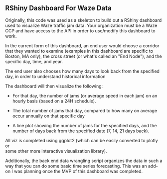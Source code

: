 RShiny Dashboard For Waze Data
--------------------------------

Originally, this code was used as a skeleton to build out a RShiny dashboard used
to visualize Waze traffic jam data. Your organization must be a Waze CCP and have
access to the API in order to use/modify this dashboard to work.

In the current form of this dashboard, an end user would choose a corridor that
they wanted to examine (examples in this dashboard are specific to Boston, MA only),
the cross street (or what's called an "End Node"), and the specific day, time, and year.

The end user also chooses how many days to look back from the specified day, in order
to understand historical information

The dashboard will then visualize the following:
* For that day, the number of jams (or average speed in each jam) on an hourly basis 
(based on a 24H schedule).

* The total number of jams that day, compared to how many on average occur annually
on that specific day

* A line plot showing the number of jams for the specified days, and the number
of days back from the specified date (7, 14, 21 days back).

All viz is completed using ggplot2 (which can be easily converted to plotly or\
some other more interactive visualization library). 

Additionally, the back end data wrangling script organizes the data in such a way
that you can do some basic time series forecasting. This was an add-on I was planning
once the MVP of this dashboard was completed.

